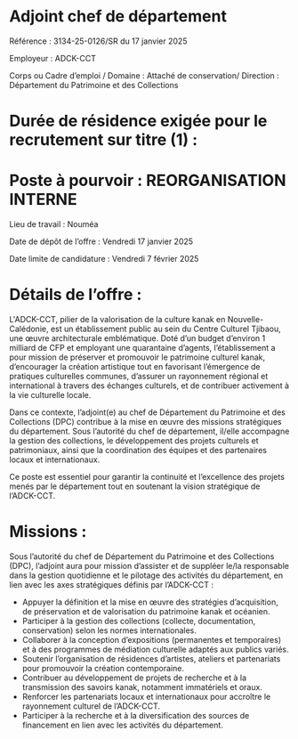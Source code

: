 # Adjoint chef de département

Référence : 3134-25-0126/SR du 17 janvier 2025

Employeur : ADCK-CCT

Corps ou Cadre d’emploi / Domaine : Attaché de conservation/ Direction : Département du Patrimoine et des Collections

# Durée de résidence exigée pour le recrutement sur titre (1) :

# Poste à pourvoir : REORGANISATION INTERNE

Lieu de travail : Nouméa

Date de dépôt de l’offre : Vendredi 17 janvier 2025

Date limite de candidature : Vendredi 7 février 2025

# Détails de l’offre :

L'ADCK-CCT, pilier de la valorisation de la culture kanak en Nouvelle-Calédonie, est un établissement public au sein du Centre Culturel Tjibaou, une œuvre architecturale emblématique. Doté d’un budget d’environ 1 milliard de CFP et employant une quarantaine d’agents, l’établissement a pour mission de préserver et promouvoir le patrimoine culturel kanak, d’encourager la création artistique tout en favorisant l’émergence de pratiques culturelles communes, d’assurer un rayonnement régional et international à travers des échanges culturels, et de contribuer activement à la vie culturelle locale.

Dans ce contexte, l’adjoint(e) au chef de Département du Patrimoine et des Collections (DPC) contribue à la mise en œuvre des missions stratégiques du département. Sous l’autorité du chef de département, il/elle accompagne la gestion des collections, le développement des projets culturels et patrimoniaux, ainsi que la coordination des équipes et des partenaires locaux et internationaux.

Ce poste est essentiel pour garantir la continuité et l’excellence des projets menés par le département tout en soutenant la vision stratégique de l’ADCK-CCT.

# Missions :

Sous l’autorité du chef de Département du Patrimoine et des Collections (DPC), l’adjoint aura pour mission d’assister et de suppléer le/la responsable dans la gestion quotidienne et le pilotage des activités du département, en lien avec les axes stratégiques définis par l’ADCK-CCT :

- Appuyer la définition et la mise en œuvre des stratégies d’acquisition, de préservation et de valorisation du patrimoine kanak et océanien.
- Participer à la gestion des collections (collecte, documentation, conservation) selon les normes internationales.
- Collaborer à la conception d’expositions (permanentes et temporaires) et à des programmes de médiation culturelle adaptés aux publics variés.
- Soutenir l’organisation de résidences d’artistes, ateliers et partenariats pour promouvoir la création contemporaine.
- Contribuer au développement de projets de recherche et à la transmission des savoirs kanak, notamment immatériels et oraux.
- Renforcer les partenariats locaux et internationaux pour accroître le rayonnement culturel de l’ADCK-CCT.
- Participer à la recherche et à la diversification des sources de financement en lien avec les activités du département.